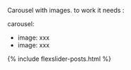 Carousel with images. to work it needs :

carousel:

- image: xxx
- image: xxx

{% include flexslider-posts.html %}
